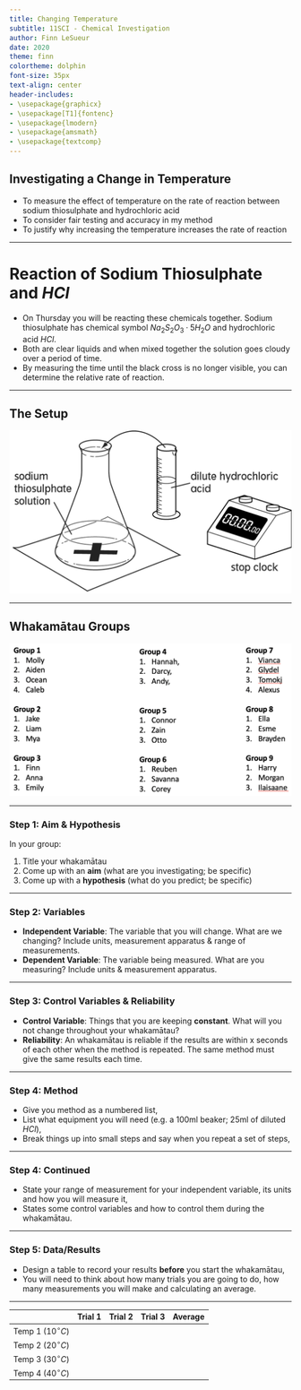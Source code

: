 ```yaml
---
title: Changing Temperature
subtitle: 11SCI - Chemical Investigation
author: Finn LeSueur
date: 2020
theme: finn
colortheme: dolphin
font-size: 35px
text-align: center
header-includes:
- \usepackage{graphicx}
- \usepackage[T1]{fontenc}
- \usepackage{lmodern}
- \usepackage{amsmath}
- \usepackage{textcomp}
---
```


## Investigating a Change in Temperature

- To measure the effect of temperature on the rate of reaction between sodium thiosulphate and hydrochloric acid
- To consider fair testing and accuracy in my method
- To justify why increasing the temperature increases the rate of reaction

---

# Reaction of Sodium Thiosulphate and $HCl$

- On Thursday you will be reacting these chemicals together. Sodium thiosulphate has chemical symbol $Na_{2}S_{2}O_{3}·5H_{2}O$ and hydrochloric acid $HCl$.
- Both are clear liquids and when mixed together the solution goes cloudy over a period of time.
- By measuring the time until the black cross is no longer visible, you can determine the relative rate of reaction.

---

## The Setup

![Thiosulphate & HCl](../assets/3-reaction-diagram.png)

---

## Whakamātau Groups

![Groups](../assets/3-groups.png)

---

### Step 1: Aim & Hypothesis

In your group:

1. Title your whakamātau
2. Come up with an __aim__ (what are you investigating; be specific)
3. Come up with a __hypothesis__ (what do you predict; be specific)

---

### Step 2: Variables

- __Independent Variable__: The variable that you will change. What are we changing? Include units, measurement apparatus & range of measurements.
- __Dependent Variable__: The variable being measured. What are you measuring? Include units & measurement apparatus.

---

### Step 3: Control Variables & Reliability

- __Control Variable__: Things that you are keeping __constant__. What will you not change throughout your whakamātau?
- __Reliability__: An whakamātau is reliable if the results are within x seconds of each other when the method is repeated. The same method must give the same results each time.

---

### Step 4: Method

- Give you method as a numbered list,
- List what equipment you will need (e.g. a 100ml beaker; 25ml of diluted $HCl$),
- Break things up into small steps and say when you repeat a set of steps,

---

### Step 4: Continued

- State your range of measurement for your independent variable, its units and how you will measure it,
- States some control variables and how to control them during the whakamātau.

---

### Step 5: Data/Results

- Design a table to record your results __before__ you start the whakamātau,
- You will need to think about how many trials you are going to do, how many measurements you will make and calculating an average.

---

|                        | Trial 1 | Trial 2 | Trial 3 | Average |
|:-----------------------|:--------|:--------|:--------|:--------|
| Temp 1 ($10^{\circ}C$) |         |         |         |         |
| Temp 2 ($20^{\circ}C$) |         |         |         |         |
| Temp 3 ($30^{\circ}C$) |         |         |         |         |
| Temp 4 ($40^{\circ}C$) |         |         |         |         |


